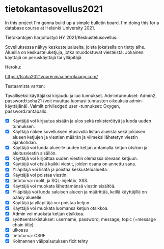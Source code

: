 # tietokantasovellus2021
In this project I´m gonna build up a simple bulletin board.
I´m doing this for a database course at Helsinki University 2021.

Tietokantojen harjoitustyö HY 2021/Keskustelusovellus:

Sovelluksessa näkyy keskustelualueita, joista jokaisella on tietty aihe. Alueilla on keskusteluketjuja, jotka muodostuvat viesteistä. Jokainen käyttäjä on peruskäyttäjä tai ylläpitäjä.

Heroku:

https://tsoha2021vuorenmaa.herokuapp.com/

Testaamista varten: 

Tavalliseksi käyttäjäksi kirjaudu ja luo tunnukset.
Admintunnukset: Admin2, password:tsoha21 (voit muuttaa luomasi tunnusten oikeuksia admin-käyttäjänä).
Valmiit priviledged user -tunnukset: Oxygen, password:rantapallo.


- [x] Käyttäjä voi kirjautua sisään ja ulos sekä rekisteröityä ja luoda uuden tunnuksen.
- [x] Käyttäjä näkee sovelluksen etusivulla listan alueista sekä jokaisen alueen ketjujen ja viestien määrän ja viimeksi lähetetyn viestin ajankohdan.
- [x] Käyttäjä voi luoda alueelle uuden ketjun antamalla ketjun otsikon ja aloitusviestin sisällön.
- [x] Käyttäjä voi kirjoittaa uuden viestin olemassa olevaan ketjuun.
- [x] Käyttäjä voi etsiä kaikki viestit, joiden osana on annettu sana.
- [x] Ylläpitäjä voi lisätä ja poistaa keskustelualueita.
- [x] Käyttäjä voi poistaa viestin.
- [x] tietoturva: roolit, ja SQL-injektio, XSS.
- [x] Käyttäjä voi muokata lähettämänsä viestin sisältöä.
- [x] Ylläpitäjä voi luoda salaisen alueen ja määrittää, keillä käyttäjillä on pääsy alueelle.
- [x] Käyttäjä ja ylläpitäjä voi poistaa ketjun
- [x] Käyttäjä voi muokata luomansa ketjun otsikkoa. 
- [x] Admin voi muokata ketjun otsikkoa. 
- [x] syötteentarkistukset: username, password, message, topic (=message chain title)
- [x] ulkoasu
- [x] tietoturva: CSRF 
- [x] Kolmannen välipalautuksen fixit tehty
